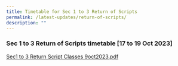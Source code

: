 ```yaml
---
title: Timetable for Sec 1 to 3 Return of Scripts
permalink: /latest-updates/return-of-scripts/
description: ""
---
```

### Sec 1 to 3 Return of Scripts timetable \[17 to 19 Oct 2023\]

[Sec1 to 3 Return Script Classes 9oct2023.pdf](/files/Latest%20Updates/sec1to3_returnscript_classes_9oct2023.pdf)